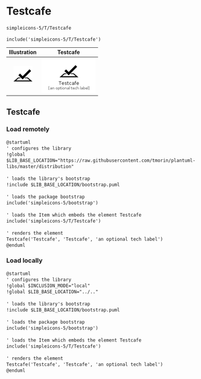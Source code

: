 # Testcafe


```text
simpleicons-5/T/Testcafe
```

```text
include('simpleicons-5/T/Testcafe')
```



| Illustration | Testcafe |
| :---: | :---: |
| ![illustration for Illustration](../../simpleicons-5/T/Testcafe.png) | ![illustration for Testcafe](../../simpleicons-5/T/Testcafe.Local.png) |




## Testcafe

### Load remotely
```plantuml
@startuml
' configures the library
!global $LIB_BASE_LOCATION="https://raw.githubusercontent.com/tmorin/plantuml-libs/master/distribution"

' loads the library's bootstrap
!include $LIB_BASE_LOCATION/bootstrap.puml

' loads the package bootstrap
include('simpleicons-5/bootstrap')

' loads the Item which embeds the element Testcafe
include('simpleicons-5/T/Testcafe')

' renders the element
Testcafe('Testcafe', 'Testcafe', 'an optional tech label')
@enduml
```

### Load locally
```plantuml
@startuml
' configures the library
!global $INCLUSION_MODE="local"
!global $LIB_BASE_LOCATION="../.."

' loads the library's bootstrap
!include $LIB_BASE_LOCATION/bootstrap.puml

' loads the package bootstrap
include('simpleicons-5/bootstrap')

' loads the Item which embeds the element Testcafe
include('simpleicons-5/T/Testcafe')

' renders the element
Testcafe('Testcafe', 'Testcafe', 'an optional tech label')
@enduml
```

